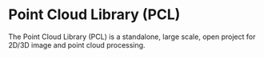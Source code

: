 # Point Cloud Library (PCL)

The Point Cloud Library (PCL) is a standalone, large scale, open project for 2D/3D image and point cloud processing. 